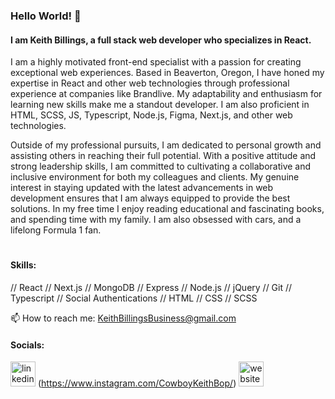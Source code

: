 ### Hello World! 👋
#### I am Keith Billings, a full stack web developer who specializes in React. 

I am a highly motivated front-end specialist with a passion for creating exceptional web experiences. Based in Beaverton, Oregon, I have honed my expertise in React and other web technologies through professional experience at companies like Brandlive. My adaptability and enthusiasm for learning new skills make me a standout developer. I am also proficient in  HTML, SCSS, JS, Typescript, Node.js, Figma, Next.js, and other web technologies.

Outside of my professional pursuits, I am dedicated to personal growth and assisting others in reaching their full potential. With a positive attitude and strong leadership skills, I am committed to cultivating a collaborative and inclusive environment for both my colleagues and clients. My genuine interest in staying updated with the latest advancements in web development ensures that I am always equipped to provide the best solutions. In my free time I enjoy reading educational and fascinating books, and spending time with my family. I am also obsessed with cars, and a lifelong Formula 1 fan.

#

#### Skills: 
// React // Next.js // MongoDB // Express // Node.js // jQuery // Git // Typescript // Social Authentications // HTML // CSS // SCSS

📫 How to reach me: KeithBillingsBusiness@gmail.com 

#### Socials: 
[<img src='https://www.iconfinder.com/icons/4362961/download/svg/512' alt='linkedin' height='40'>](https://www.linkedin.com/in/keithbillings/) (https://www.instagram.com/CowboyKeithBop/) [<img src='https://www.iconfinder.com/icons/5882204/download/svg/512' alt='website' height='40'>](https://keithbillings.com/)  


<!--- ![GitHub stats](https://github-readme-stats.vercel.app/api?username=KeithBillings&show_icons=true) -->

